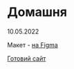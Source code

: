 # Домашня
10.05.2022

Макет - [на Figma](https://www.figma.com/file/eBbA8BndLqT9DDccKjLhEz/ZSU-Supermacy?node-id=0%3A1)

[Готовий сайт](https://cuteutya.github.io/cuteUtya.ukroboronprom/#/) 

 